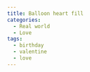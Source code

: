 ```yaml
---
title: Balloon heart fill
categories:
  - Real world
  - Love
tags:
  - birthday
  - valentine
  - love
---
```

